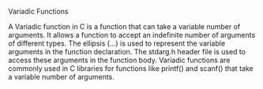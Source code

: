 Variadic Functions


A Variadic function in C is a function that can take a variable number of arguments. It allows a function to accept an indefinite number of arguments of different types. The ellipsis (…) is used to represent the variable arguments in the function declaration. The stdarg.h header file is used to access these arguments in the function body. Variadic functions are commonly used in C libraries for functions like printf() and scanf() that take a variable number of arguments.
